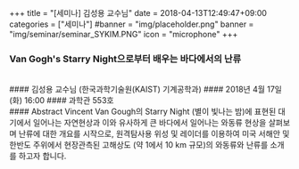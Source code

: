 +++
title = "[세미나] 김성용 교수님"
date = 2018-04-13T12:49:47+09:00
categories = ["세미나"]
#banner = "img/placeholder.png"
banner = "img/seminar/seminar_SYKIM.PNG"
icon = "microphone"
+++
### Van Gogh's Starry Night으로부터 배우는 바다에서의 난류
<br>
#### 김성용 교수님 (한국과학기술원(KAIST) 기계공학과)
#### 2018년 4월 17일 (화) 16:00
#### 과학관 553호
<br>
#### Abstract
Vincent Van Gough의 Starry Night (별이 빛나는 밤)에 표현된 대기에서 일어나는 자연현상과 이와 유사하게 큰 바다에서 일어나는 와동류 현상을 살펴보며 난류에 대한 개요를 시작으로, 원격탐사용 위성 및 레이더를 이용하여 미국 서해안 및 한반도 주위에서 현장관측된 고해상도 (약 1에서 10 km 규모)의 와동류와 난류를 소개를 하고자 합니다.

<div class='image'>
<img src="/img/seminar/seminar_SYKIM.PNG" class="img-responsive" alt="">
</div>
